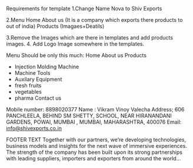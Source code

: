 Requirements for template
1.Change Name Nova to Shiv Exports 

2.Menu
Home
About us (It is a company which exports there products to out of india)
Products (Imagaes+Deatils)

3.Remove the Images which are there in templates and add products images.
4. Add Logo Image somewhere in the templates.

Menu Should be only this much:
Home
About us
Products
- Injection Molding Machine
- Machine Tools
- Auxilary Equipment
- fresh fruits
- vegetables 
-  pharma
Contact us

Mobile number: 8898020377
Name : Vikram Vinoy Valecha
Address; 606 PANCHLEELA, BEHIND SM SHETTY, SCHOOL, NEAR
HIRANANDANI GARDENS, POWAI, MUMBAI , MUMBAI,
MAHARASHTRA, 400076
Email: info@shivexports.co.in


FOOTER TEXT
Together with our partners, we’re developing technologies, business models and insights for the next wave of immersive experiences. The strength of the company has been built upon its strong partnerships with leading suppliers, importers and exporters from around the world…
